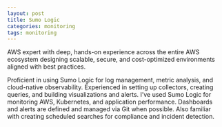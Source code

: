 ```yaml
---
layout: post
title: Sumo Logic
categories: monitoring
tags: monitoring
---
```


AWS expert with deep, hands-on experience across the entire AWS ecosystem designing scalable, secure, and cost-optimized environments aligned with best practices.

<!--more-->

Proficient in using Sumo Logic for log management, metric analysis, and cloud-native observability. Experienced in setting up collectors, creating queries, and building visualizations and alerts. I’ve used Sumo Logic for monitoring AWS, Kubernetes, and application performance. Dashboards and alerts are defined and managed via Git when possible. Also familiar with creating scheduled searches for compliance and incident detection.
